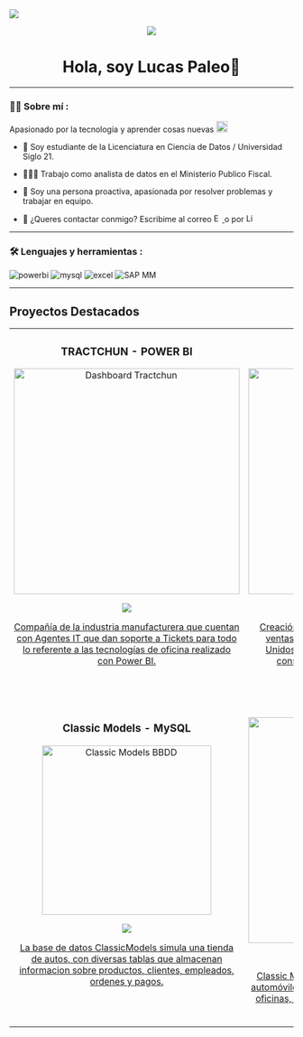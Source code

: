 
<img src="https://github.com/user-attachments/assets/954eb5d0-07bd-4838-8049-02763bf8c956](https://github.com/user-attachments/assets/3c53ca70-71b7-45b8-ae92-22b139f9d9ba">
<div id="badges" align="center">
  
[![](https://github.com/user-attachments/assets/89a36c16-1f9e-4e83-a167-38c418ac40aa)](https://www.linkedin.com/in/lucas-paleo/)

<div align="center">
<h1 align="center"> Hola, soy Lucas Paleo👋</h1>
</div>

  ___

 <div id="header" align="left">
   
### :man_technologist: Sobre mí :


Apasionado por la tecnología y aprender cosas nuevas <img src="https://github.com/user-attachments/assets/f39085af-acfb-4893-b5e2-d1a8e03c8b93" width="20"> 
   
* 📒 Soy estudiante de la Licenciatura en Ciencia de Datos / Universidad Siglo 21.  

* 👨🏼‍💻 Trabajo como analista de datos en el Ministerio Publico Fiscal.

* 🚀 Soy una persona proactiva, apasionada por resolver problemas y trabajar en equipo. 

* 📱 ¿Queres contactar conmigo? Escribime al correo  <a href="lucas01andres@gmail.com">
  <img src="https://cdn-icons-png.flaticon.com/128/732/732200.png" alt="Email" width="15px"> 
</a> o por  <a href="https://www.linkedin.com/in/lucas-paleo/" target="_blank">
  <img src="https://upload.wikimedia.org/wikipedia/commons/8/81/LinkedIn_icon.svg" alt="LinkedIn" width="15px" />
</a>

   ___
  
 ### :hammer_and_wrench: Lenguajes y herramientas :
<div id="header" align="left">
 <img src="https://img.shields.io/badge/Power_BI-FFBE00?style=for-the-badge&logo=Power-BI&logoColor=white" alt="powerbi"/>
  </a>
    <img src="https://img.shields.io/badge/MySQL-6DB33F?style=for-the-badge&logo=mysql&logoColor=white" alt="mysql"/>
  </a>
 <img src="https://img.shields.io/badge/Microsoft_Excel-217346?style=for-the-badge&logo=microsoft-excel&logoColor=white" alt="excel"/>
  </a>
    <img src="https://img.shields.io/badge/SAP%20MM-3776AB?style=for-the-badge&logo=SAP&logoColor=white" alt="SAP MM"/>
  </a>
  
</div>


___

## Proyectos Destacados
<table>
<tr>
<td width="50%">
<h3 align="center">TRACTCHUN - POWER BI</h3>
<div align="center">
<a href="https://github.com/LucasP01/Reporte-Tractchun" target="_blank"><img src="https://drive.google.com/uc?export=view&id=1iV8thwP2UNkA1fCZ7Rkme_qrz9I3iJzL" width="400" alt="Dashboard Tractchun"></a>
<p>
<a href="https://github.com/LucasP01/Reporte-Tractchun" target="_blank">
<img src="https://img.shields.io/badge/CÓDIGO-ff9?style=for-the-badge&logo=github&logoColor=black">
</p>
<p>Compañía de la industria manufacturera que cuentan con Agentes IT que dan soporte a Tickets para todo lo referente a las tecnologías de oficina realizado con Power BI.</p>
</div>
</td>

<td width="50%">
<h3 align="center">IOWA LIQUOR - POWER BI</h3>
<div align="center">                                       
<a href="https://github.com/LucasP01/Reporte-Iowa-Liquor" target="_blank"><img src="https://drive.google.com/uc?export=view&id=1pDLucQd6-uslehbpdM98TnEOEX8HhQvq" width="400" alt="Dashboard Iowa"></a>
<br>
<p>
<a href="CODIGO PROYECTO 2" target="_blank">
<img src="https://img.shields.io/badge/C%C3%93DIGO-80ffaa?style=for-the-badge&logo=github&logoColor=black">
</p>
</p>Creación de dashboard que permite analizar las ventas de licor en el estado de Iowa, Estados Unidos. Esto proporciona una visión clara del consumo, productos mas vendidos, etc.</p>
</div>                                                             
</td>
</tr>

<!-- Nueva fila para los proyectos adicionales -->
<tr>
<td width="50%">
<h3 align="center">Classic Models - MySQL</h3>
<div align="center">
<a href="https://github.com/LucasP01/Classicmodels" target="_blank"><img src="https://drive.google.com/uc?export=view&id=1Om8r-2ZoqHtuU1baPcHLX-4V83oUix8i" width="300" alt="Classic Models BBDD"></a>
<p>
<a href="https://github.com/LucasP01/Classicmodels" target="_blank">
<img src="https://img.shields.io/badge/CÓDIGO-ff9?style=for-the-badge&logo=github&logoColor=black">
</p>
<p>La base de datos ClassicModels simula una tienda de autos, con diversas tablas que almacenan informacion sobre productos, clientes, empleados, ordenes y pagos.</p>
</div>
</td>

<td width="50%">
<h3 align="center">Classic Models</h3>
<div align="center">
<a href="https://github.com/LucasP01/Classic-Models---PBI" target="_blank"><img src="https://drive.google.com/uc?export=view&id=1V67mI3yyDN77X5Etfnf2NGavJ9L548-C" width="400" alt="Proximamente🔨"></a>
<p>
<a href="https://github.com/LucasP01/Classic-Models---PBI" target="_blank">
<img src="https://img.shields.io/badge/CÓDIGO-80ffaa?style=for-the-badge&logo=github&logoColor=black">
</p>
</p>Classic Models es una empresa que comercializa automóviles clásicos a escala. Cuenta con múltiples oficinas, una amplia gama de productos y una red internacional de clientes.</p>
</div>
</td>
</tr>
</table>

